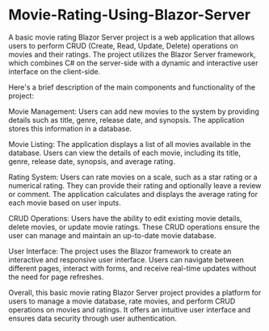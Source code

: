 # Movie-Rating-Using-Blazor-Server

A basic movie rating Blazor Server project is a web application that allows users to perform CRUD (Create, Read, Update, Delete) operations on movies and their ratings. The project utilizes the Blazor Server framework, which combines C# on the server-side with a dynamic and interactive user interface on the client-side.

Here's a brief description of the main components and functionality of the project:

Movie Management: Users can add new movies to the system by providing details such as title, genre, release date, and synopsis. The application stores this information in a database.

Movie Listing: The application displays a list of all movies available in the database. Users can view the details of each movie, including its title, genre, release date, synopsis, and average rating.

Rating System: Users can rate movies on a scale, such as a star rating or a numerical rating. They can provide their rating and optionally leave a review or comment. The application calculates and displays the average rating for each movie based on user inputs.

CRUD Operations: Users have the ability to edit existing movie details, delete movies, or update movie ratings. These CRUD operations ensure the user can manage and maintain an up-to-date movie database.

User Interface: The project uses the Blazor framework to create an interactive and responsive user interface. Users can navigate between different pages, interact with forms, and receive real-time updates without the need for page refreshes.

Overall, this basic movie rating Blazor Server project provides a platform for users to manage a movie database, rate movies, and perform CRUD operations on movies and ratings. It offers an intuitive user interface and ensures data security through user authentication.
